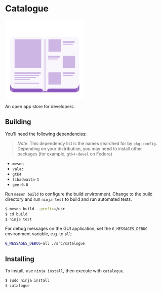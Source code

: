 # Catalogue

![Icon](data/images/icons/hicolor/scalable/apps/co.tauos.Catalogue.svg)

An open app store for developers.

## Building

You'll need the following dependencies:

> *Note*: This dependency list is the names searched for by `pkg-config`. Depending on your distribution, you may need to install other packages (for example, `gtk4-devel` on Fedora)

- `meson`
- `valac`
- `gtk4`
- `libadwaita-1`
- `gee-0.8`

Run `meson build` to configure the build environment. Change to the build directory and run `ninja test` to build and run automated tests.

```bash
$ meson build --prefix=/usr
$ cd build
$ ninja test
```

For debug messages on the GUI application, set the `G_MESSAGES_DEBUG` environment variable, e.g. to `all`:

```bash
G_MESSAGES_DEBUG=all ./src/catalogue
```

## Installing

To install, use `ninja install`, then execute with `catalogue`.

```bash
$ sudo ninja install
$ catalogue
```


